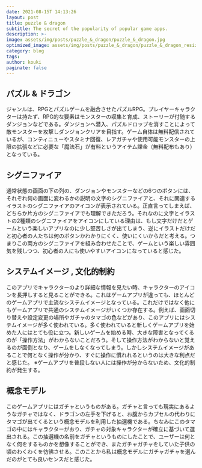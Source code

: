 ```yaml
---
date: 2021-08-15T 14:13:26
layout: post
title: puzzle & dragon
subtitle: The secret of the popularity of popular game apps.
description: >-
image: assets/img/posts/puzzle_&_dragon/puzzle_&_dragon.jpg
optimized_image: assets/img/posts/puzzle_&_dragon/puzzle_&_dragon_resized_thumbnail.jpg
category: blog
tags: 
author: kouki
paginate: false
---
```


## パズル & ドラゴン

ジャンルは、RPGとパズルゲームを融合させたパズルRPG。プレイヤーキャラクターは持たず、RPG的な要素はモンスターの収集と育成、ストーリーが付随するダンジョンなどである。ダンジョンへ潜入、パズルドロップを消すことによって敵モンスターを攻撃しダンジョンクリアを目指す。ゲーム自体は無料配信されているが、コンティニューやスタミナ回復、レアガチャや使用可能モンスターの上限の拡張などに必要な「魔法石」が有料というアイテム課金（無料配布もあり）となっている。

## シグニファイア

通常状態の画面の下の列の、ダンジョンやモンスターなどの6つのボタンには、それぞれ何の画面に変わるかの説明の文字のシグニファイアと、それに関連するイラストのシグニファイアのアイコンが表示されている。正直言ってしまえば、どちらか片方のシグニファイアでも理解できただろう。それなのに文字とイラストの2種類のシグニファイアをアイコンにしている理由は、もし文字だけだとゲームという楽しいアプリなのに少し堅苦しさが出てしまう、逆にイラストだけだと初心者の人たちは何のボタンかわかりにくく、使いにくいからだと考える。つまりこの両方のシグニファイアを組み合わせたことで、ゲームという楽しい雰囲気を残しつつ、初心者の人にも使いやすいアイコンになっていると感じた。

## システムイメージ , 文化的制約

このアプリでキャラクターのより詳細な情報を見たい時、キャラクターのアイコンを長押しすると見ることができる。これはゲームアプリが違っても、ほとんどのゲームアプリで主流なシステムイメージとなっている。これだけではなく他にもゲームアプリで共通のシステムイメージがいくつか存在する。例えば、画面切り替えや設定変更の場所やガチャのタマゴの色などがあり、このアプリにはシステムイメージが多く使われている。多く使われていると新しくゲームアプリを始めた人にはとても役に立つ。新しいゲームを始める時、大きな障害となってくるのが「操作方法」がわからないことだろう。そして操作方法がわからないと覚えるのが面倒となり、ゲームをしなくなってしまう。しかしシステムイメージがあることで何となく操作が分かり、すぐに操作に慣れれるというのは大きな利点だと感じた。
※ゲームアプリを普段しない人には操作が分からないため、文化的制約が発生する。

## 概念モデル

このゲームアプリにはガチャというものがある。ガチャと言っても現実にあるようなガチャではなく、ドラゴンの左手を下げると、お腹からカプセルの代わりにタマゴが出てくるという概念モデルを利用した抽選機である。ちなみにこのタマゴの中にはキャラクターがおり、ガチャの対象キャラクターが確立に基づいて選出される。この抽選機の名前をガチャというものにしたことで、ユーザーは何となく何をするものかを想像することができ、またガチャガチャをしていた子供の頃のわくわくを彷彿させる。このことから私は概念モデルにガチャガチャを選んだのがとても良いセンスだと感じた。